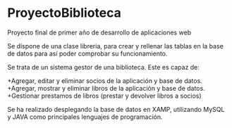 # ProyectoBiblioteca

Proyecto final de primer año de desarrollo de aplicaciones web

Se dispone de una clase libreria, para crear y rellenar las tablas en la base de datos
para así poder comprobar su funcionamiento.

Se trata de un sistema gestor de una biblioteca.
Este es capaz de:

+Agregar, editar y eliminar socios de la aplicación y base de datos.
+Agregar, mostrar y eliminar libros de la aplicación y base de datos.
+Gestionar prestamos de libros (prestar y devolver libros a socios)

Se ha realizado desplegando la base de datos en XAMP, utilizando MySQL y JAVA
como principales lenguajes de programación.
